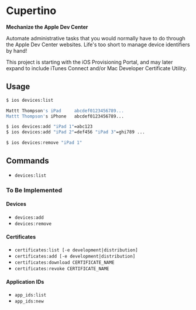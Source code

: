 # Cupertino
**Mechanize the Apple Dev Center**

Automate administrative tasks that you would normally have to do through the Apple Dev Center websites. Life's too short to manage device identifiers by hand!

This project is starting with the iOS Provisioning Portal, and may later expand to include iTunes Connect and/or Mac Developer Certificate Utility.

## Usage

```sh
$ ios devices:list

Mattt Thompson's iPad     abcdef0123456789...
Mattt Thompson's iPhone   abcdef0123456789...

$ ios devices:add "iPad 1"=abc123
$ ios devices:add "iPad 2"=def456 "iPad 3"=ghi789 ...

$ ios devices:remove "iPad 1"
```

## Commands

- `devices:list`

### To Be Implemented

#### Devices

- `devices:add`
- `devices:remove`

#### Certificates

- `certificates:list [-e development|distribution]`
- `certificates:add [-e development|distribution]`
- `certificates:download CERTIFICATE_NAME`
- `certificates:revoke CERTIFICATE_NAME`

#### Application IDs

- `app_ids:list`
- `app_ids:new`
